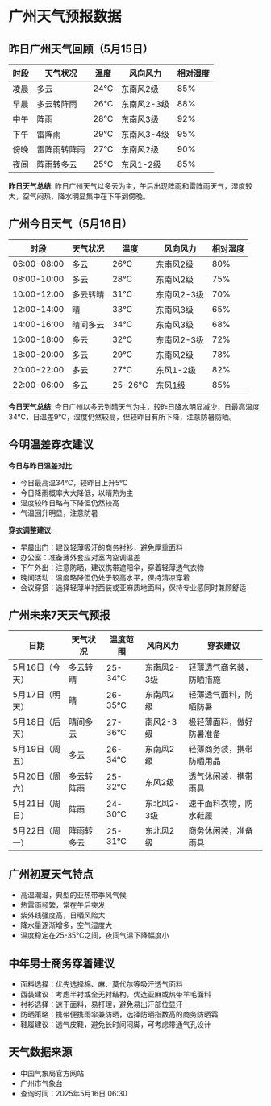 # 广州天气预报数据

## 昨日广州天气回顾（5月15日）

| 时段 | 天气状况 | 温度 | 风向风力 | 相对湿度 |
|------|----------|---------|----------|----------|
| 凌晨 | 多云 | 24℃ | 东南风2级 | 85% |
| 早晨 | 多云转阵雨 | 26℃ | 东南风2-3级 | 88% |
| 中午 | 阵雨 | 28℃ | 东南风3级 | 92% |
| 下午 | 雷阵雨 | 29℃ | 东南风3-4级 | 95% |
| 傍晚 | 雷阵雨转阵雨 | 27℃ | 东南风2级 | 90% |
| 夜间 | 阵雨转多云 | 25℃ | 东风1-2级 | 85% |

**昨日天气总结**: 昨日广州天气以多云为主，午后出现阵雨和雷阵雨天气，湿度较大，空气闷热，降水明显集中在下午到傍晚。

## 广州今日天气（5月16日）

| 时段 | 天气状况 | 温度 | 风向风力 | 相对湿度 |
|------|----------|---------|----------|----------|
| 06:00-08:00 | 多云 | 26℃ | 东南风2级 | 80% |
| 08:00-10:00 | 多云 | 28℃ | 东南风2级 | 75% |
| 10:00-12:00 | 多云转晴 | 31℃ | 东南风2-3级 | 70% |
| 12:00-14:00 | 晴 | 33℃ | 东南风3级 | 65% |
| 14:00-16:00 | 晴间多云 | 34℃ | 东南风3级 | 68% |
| 16:00-18:00 | 多云 | 32℃ | 东南风2-3级 | 72% |
| 18:00-20:00 | 多云 | 29℃ | 东南风2级 | 78% |
| 20:00-22:00 | 多云 | 27℃ | 东风1-2级 | 82% |
| 22:00-06:00 | 多云 | 25-26℃ | 东风1级 | 85% |

**今日天气总结**: 今日广州以多云到晴天气为主，较昨日降水明显减少，日最高温度34℃，日温差9℃，湿度仍然较高，但较昨日有所下降，注意防暑防晒。

## 今明温差穿衣建议

**今日与昨日温差对比**:
- 今日最高温34℃，较昨日上升5℃
- 今日降雨概率大大降低，以晴热为主
- 湿度较昨日略有下降但仍然较高
- 气温回升明显，注意防暑

**穿衣调整建议**:
- 早晨出门：建议轻薄吸汗的商务衬衫，避免厚重面料
- 办公室：准备薄外套应对室内空调温差
- 下午外出：注意防晒，建议携带遮阳伞，穿着轻薄透气衣物
- 晚间活动：温度略降但仍处于较高水平，保持清凉穿着
- 会议穿搭：选择轻薄半衬西装或亚麻质地面料，保持专业感同时兼顾舒适

## 广州未来7天天气预报

| 日期 | 天气状况 | 温度范围 | 风向风力 | 穿衣建议 |
|------|----------|----------|----------|----------|
| 5月16日（今天） | 多云转晴 | 25-34℃ | 东南风2-3级 | 轻薄透气商务装，防晒措施 |
| 5月17日（明天） | 晴 | 26-35℃ | 东南风2级 | 轻薄透气面料，防晒防暑 |
| 5月18日（后天） | 晴间多云 | 27-36℃ | 南风2-3级 | 极轻薄面料，做好防暑准备 |
| 5月19日（周五） | 多云 | 26-34℃ | 东南风2级 | 轻薄商务装，携带防晒用品 |
| 5月20日（周六） | 多云转阵雨 | 25-32℃ | 东风2级 | 透气休闲装，携带雨具 |
| 5月21日（周日） | 阵雨 | 24-30℃ | 东北风2-3级 | 速干面料衣物，防水鞋履 |
| 5月22日（周一） | 阵雨转多云 | 25-31℃ | 东北风2级 | 商务休闲装，准备雨具 |

## 广州初夏天气特点

- 高温潮湿，典型的亚热带季风气候
- 热雷雨频繁，常在午后突发
- 紫外线强度高，日晒风险大
- 降水量逐渐增多，空气湿度大
- 温度稳定在25-35℃之间，夜间气温下降幅度小

## 中年男士商务穿着建议

- 面料选择：优先选择棉、麻、莫代尔等吸汗透气面料
- 西装建议：考虑半衬或全无衬结构，优选亚麻或热带羊毛面料
- 衬衫选择：速干面料，易打理，避免易出汗部位显汗
- 防晒策略：携带便携雨伞兼防晒，选择防晒指数高的商务防晒霜
- 鞋履建议：透气皮鞋，避免长时间闷脚，可考虑带通气孔设计

## 天气数据来源
- 中国气象局官方网站
- 广州市气象台
- 查询时间：2025年5月16日 06:30 